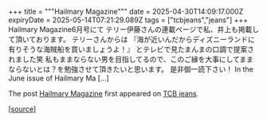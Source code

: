 +++
title = """Hailmary Magazine"""
date = 2025-04-30T14:09:17.000Z
expiryDate = 2025-05-14T07:21:29.089Z
tags = ["tcbjeans","jeans"]
+++
Hailmary Magazine6月号にて テリー伊藤さんの連載ページで私、井上も掲載して頂いております。 テリーさんからは 『海が近いんだからディズニーランドに有りそうな海賊船を買いましょうよ！』 とテレビで見たまんまの口調で提案されました笑 私もままならない男を目指してるので、このご縁を大事にしてままならないとは？を勉強させて頂きたいと思います。 是非御一読下さい！ In the June issue of Hailmary Ma \[…\]

The post [Hailmary Magazine](http://tcbjeans.com/2025/04/30/52206) first appeared on [TCB jeans](http://tcbjeans.com).

[[source]](http://tcbjeans.com/2025/04/30/52206)
